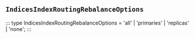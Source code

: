 ## `IndicesIndexRoutingRebalanceOptions`
:::
type IndicesIndexRoutingRebalanceOptions = 'all' | 'primaries' | 'replicas' | 'none';
:::
